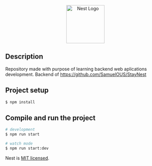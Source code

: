 <p align="center">
  <a href="http://nestjs.com/" target="blank"><img src="https://nestjs.com/img/logo-small.svg" width="120" alt="Nest Logo" /></a>
</p>

[circleci-image]: https://img.shields.io/circleci/build/github/nestjs/nest/master?token=abc123def456
[circleci-url]: https://circleci.com/gh/nestjs/nest
  <!--[![Backers on Open Collective](https://opencollective.com/nest/backers/badge.svg)](https://opencollective.com/nest#backer)
  [![Sponsors on Open Collective](https://opencollective.com/nest/sponsors/badge.svg)](https://opencollective.com/nest#sponsor)-->

## Description

Repository made with purpose of learning backend web aplications development. Backend of https://github.com/SamuelOUS/StayNest

## Project setup

```bash
$ npm install
```

## Compile and run the project

```bash
# development
$ npm run start

# watch mode
$ npm run start:dev
```


Nest is [MIT licensed](https://github.com/nestjs/nest/blob/master/LICENSE).
